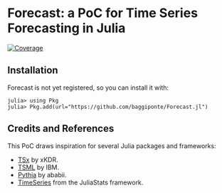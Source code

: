 # Forecast: a PoC for Time Series Forecasting in Julia

[![Coverage](https://codecov.io/gh/baggiponte/Forecast.jl/branch/main/graph/badge.svg)](https://codecov.io/gh/baggiponte/Forecast.jl)

## Installation

Forecast is not yet registered, so you can install it with:

```
julia> using Pkg
julia> Pkg.add(url="https://github.com/baggiponte/Forecast.jl")
```

## Credits and References

This PoC draws inspiration for several Julia packages and frameworks:

- [TSx](https://github.com/xKDR/TSx.jl) by xKDR.
- [TSML](https://github.com/IBM/TSML.jl) by IBM.
- [Pythia](https://github.com/ababii/Pythia.jl) by ababii.
- [TimeSeries](https://github.com/JuliaStats/TimeSeries.jl) from the JuliaStats framework.


